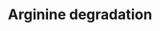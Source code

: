 ---
annotations:
- id: PW:0001261
  parent: classic metabolic pathway
  type: Pathway Ontology
  value: arginine degradation pathway
authors:
- J.Heckman
- MaintBot
- Mkutmon
- Egonw
- Christine Chichester
description: ''
last-edited: 2016-09-23
organisms:
- Saccharomyces cerevisiae
redirect_from:
- /index.php/Pathway:WP54
- /instance/WP54
- /instance/WP54_rr89653
revision: r89653
schema-jsonld:
- '@context': https://schema.org/
  '@id': https://wikipathways.github.io/pathways/WP54.html
  '@type': Dataset
  creator:
    '@type': Organization
    name: WikiPathways
  description: ''
  keywords:
  - CAR1
  - CAR2
  - FAD
  - FADH2
  - L-arginine
  - L-glutamate
  - L-ornithine
  - L-proline
  - NADH
  - NADPH
  - PRO3
  - PUT1
  - urea
  license: CC0
  name: Arginine degradation
seo: CreativeWork
title: Arginine degradation
wpid: WP54
---